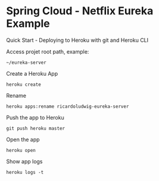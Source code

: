 # Spring Cloud - Netflix Eureka Example

Quick Start - Deploying to Heroku with git and Heroku CLI

Access projet root path, example:

	~/eureka-server

Create a Heroku App

	heroku create

Rename

	heroku apps:rename ricardoludwig-eureka-server

Push the app to Heroku

	git push heroku master

Open the app

	heroku open

Show app logs

	heroku logs -t
